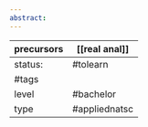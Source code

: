 ```yaml
---
abstract:
---
```

| precursors | [[real anal]] |
| ---------- | ------------- |
| status:    | #tolearn      |
| #tags      |               |
| level      | #bachelor     |
| type       | #appliednatsc                          |